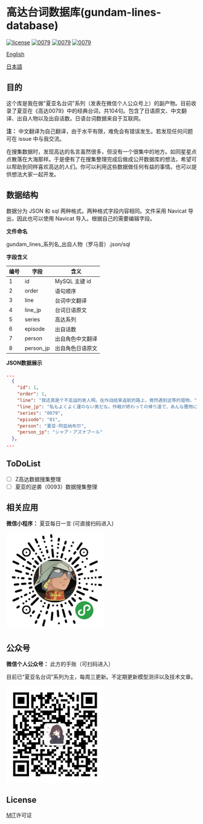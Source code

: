 # 高达台词数据库(gundam-lines-database)

[![license](https://img.shields.io/github/license/mashape/apistatus.svg?style=flat-square)]()
[![0079](https://img.shields.io/badge/0079-104-blue.svg?style=flat-square)]()
[![0079](https://img.shields.io/badge/Z-preparing-green.svg?style=flat-square)]()
[![0079](https://img.shields.io/badge/0093-preparing-green.svg?style=flat-square)]()

[English](./Readme_en.md)

[日本語](./Readme_jp.md)

## 目的
这个库是我在做"夏亚名台词"系列（发表在微信个人公众号上）的副产物。目前收录了夏亚在《高达0079》中的经典台词，共104句。包含了日语原文、中文翻译、出自人物以及出自话数。日语台词数据来自于互联网。

**注：** 中文翻译为自己翻译，由于水平有限，难免会有错误发生。若发现任何问题可在 issue 中与我交流。

在搜集数据时，发现高达的名言虽然很多，但没有一个很集中的地方。如同星星点点散落在大海那样。于是便有了在搜集整理完成后做成公开数据库的想法，希望可以帮助到同样喜欢高达的人们。你可以利用这些数据做任何有益的事情。也可以提供想法大家一起开发。

## 数据结构
数据分为 JSON 和 sql 两种格式。两种格式字段内容相同。文件采用 Navicat 导出，因此也可以使用 Navicat 导入。根据自己的需要编辑字段。

**文件命名**

gundam_lines_系列名_出自人物（罗马音）.json/sql

**字段含义**

编号 | 字段 | 含义
---- | ----- | ---- 
1 | id | MySQL 主键 id 
2 | order | 语句顺序
3 | line | 台词中文翻译
4 | line_jp | 台词日语原文
5 | series | 高达系列 
6 | episode | 出自话数
7 | person | 出自角色中文翻译
8 | person_jp | 出自角色日语原文

**JSON数据展示**
```json
...
  {
    "id": 1,
    "order": 1,
    "line": "我还真是个不走运的男人啊。在作战结束返航的路上，竟然遇到这等的猎物。",
    "line_jp": "私もよくよく運のない男だな。作戦が終わっての帰り道で、あんな獲物に出会うなどとは",
    "series": "0079",
    "episode": "01",
    "person": "夏亚·阿兹纳布尔",
    "person_jp": "シャア・アズナブール"
  },
...
```

## ToDoList
- [ ] Z高达数据搜集整理
- [ ] 夏亚的逆袭（0093）数据搜集整理

## 相关应用
**微信小程序：** 夏亚每日一言 (可直接扫码进入)

![](./img/gundam-line-weapp.jpg)

## 公众号
**微信个人公众号：** 此方的手账（可扫码进入）

目前已“夏亚名台词”系列为主，每周三更新。不定期更新模型测评以及技术文章。

![](./img/qrcode.jpg)

## License
[MIT](./LICENSE)许可证
